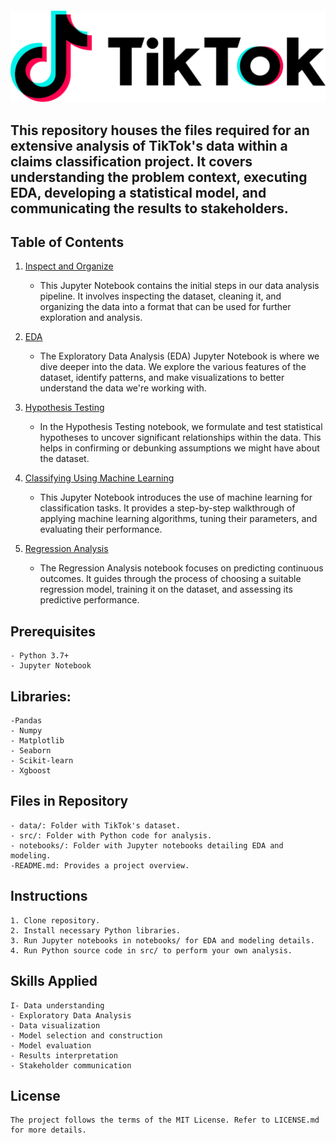#### ![](https://github.com/quirozfm/TikTok/blob/main/Tiktok.png)
## This repository houses the files required for an extensive analysis of TikTok's data within a claims classification project. It covers understanding the problem context, executing EDA, developing a statistical model, and communicating the results to stakeholders.

## Table of Contents

1. [Inspect and Organize](./Inspect%20and%20Organize.ipynb)
    - This Jupyter Notebook contains the initial steps in our data analysis pipeline. It involves inspecting the dataset, cleaning it, and organizing the data into a format that can be used for further exploration and analysis.
  
2. [EDA](./EDA.ipynb)
    - The Exploratory Data Analysis (EDA) Jupyter Notebook is where we dive deeper into the data. We explore the various features of the dataset, identify patterns, and make visualizations to better understand the data we're working with.
   
3. [Hypothesis Testing](./Hypothesis%20Testing.ipynb)
    - In the Hypothesis Testing notebook, we formulate and test statistical hypotheses to uncover significant relationships within the data. This helps in confirming or debunking assumptions we might have about the dataset.
  
4. [Classifying Using Machine Learning](./Classifying%20Using%20Machine%20Learning-1.ipynb)
    - This Jupyter Notebook introduces the use of machine learning for classification tasks. It provides a step-by-step walkthrough of applying machine learning algorithms, tuning their parameters, and evaluating their performance.
  
5. [Regression Analysis](./Regression%20Analysis.ipynb)
    - The Regression Analysis notebook focuses on predicting continuous outcomes. It guides through the process of choosing a suitable regression model, training it on the dataset, and assessing its predictive performance.

## Prerequisites
```
- Python 3.7+
- Jupyter Notebook
```
## Libraries:
```
-Pandas
- Numpy
- Matplotlib
- Seaborn
- Scikit-learn
- Xgboost
```
## Files in Repository
```
- data/: Folder with TikTok's dataset.
- src/: Folder with Python code for analysis.
- notebooks/: Folder with Jupyter notebooks detailing EDA and modeling.
-README.md: Provides a project overview.
```
## Instructions
```
1. Clone repository.
2. Install necessary Python libraries.
3. Run Jupyter notebooks in notebooks/ for EDA and modeling details.
4. Run Python source code in src/ to perform your own analysis.
```
## Skills Applied
```
I- Data understanding
- Exploratory Data Analysis
- Data visualization
- Model selection and construction
- Model evaluation
- Results interpretation
- Stakeholder communication
```
## License
```
The project follows the terms of the MIT License. Refer to LICENSE.md for more details.
